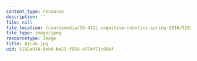 ```yaml
---
content_type: resource
description: ''
file: null
file_location: /coursemedia/16-412j-cognitive-robotics-spring-2016/5182a9180eb6ba25f558a774f71c056f_AILab.jpg
file_type: image/jpeg
resourcetype: Image
title: AILab.jpg
uid: 5182a918-0eb6-ba25-f558-a774f71c056f
---
```

